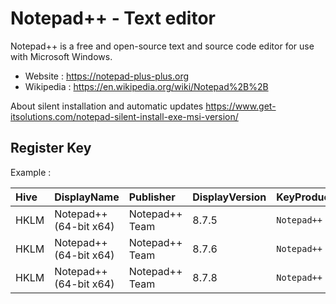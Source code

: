 # Notepad++ - Text editor

Notepad++ is a free and open-source text and source code editor
for use with Microsoft Windows.

* Website : https://notepad-plus-plus.org
* Wikipedia : https://en.wikipedia.org/wiki/Notepad%2B%2B

About silent installation and automatic updates
https://www.get-itsolutions.com/notepad-silent-install-exe-msi-version/


## Register Key

Example :

 | Hive | DisplayName | Publisher | DisplayVersion | KeyProduct | UninstallExe |
 |:---- |:----------- |:--------- |:-------------- |:---------- |:------------ |
 | HKLM | Notepad++ (64-bit x64) | Notepad++ Team | 8.7.5 | `Notepad++` | `"C:\Program Files\Notepad++\uninstall.exe"` |
 | HKLM | Notepad++ (64-bit x64) | Notepad++ Team | 8.7.6 | `Notepad++` | `"C:\Program Files\Notepad++\uninstall.exe"` |
 | HKLM | Notepad++ (64-bit x64) | Notepad++ Team | 8.7.8 | `Notepad++` | `"C:\Program Files\Notepad++\uninstall.exe"` |
